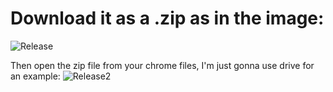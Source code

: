 # Download it as a .zip as in the image:

![Release](https://cdn.discordapp.com/attachments/949814514814160919/965815703187886130/unknown.png)

Then open the zip file from your chrome files, I'm just gonna use drive for an example:
![Release2](https://cdn.discordapp.com/attachments/949814514814160919/965816592162234399/unknown.png)
